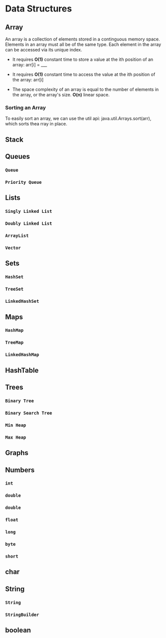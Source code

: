 # Data Structures

## Array

An array is a collection of elements stored in a continguous memory space. Elements in an array must all be of the same type. Each element in the array can be accessed via its unique index.

- It requires **O(1)** constant time to store a value at the ith position of an array: arr[i] = ___

- It requires **O(1)** constant time to access the value at the ith position of the array: arr[i]

- The space complexity of an array is equal to the number of elements in the array, or the array's size. **O(n)** linear space.

### Sorting an Array

To easily sort an array, we can use the util api: java.util.Arrays.sort(arr), which sorts thea rray in place.

## Stack

## Queues

### `Queue`

### `Priority Queue`

## Lists

### `Singly Linked List`

### `Doubly Linked List`

### `ArrayList`

### `Vector`

## Sets

### `HashSet`

### `TreeSet`

### `LinkedHashSet`

## Maps

### `HashMap`

### `TreeMap`

### `LinkedHashMap`

## HashTable

## Trees

### `Binary Tree`

### `Binary Search Tree`

### `Min Heap`

### `Max Heap`

## Graphs

## Numbers

### `int`

### `double`

### `double`

### `float`

### `long`

### `byte`

### `short`

## char

## String

### `String`

### `StringBuilder`

## boolean